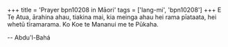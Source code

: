 +++
title = 'Prayer bpn10208 in Māori'
tags = ['lang-mi', 'bpn10208']
+++
E Te Atua, ārahina ahau, tiakina mai, kia meinga ahau hei rama pīataata, hei whetū tīramarama. Ko Koe te Mananui me te Pūkaha.

-- Abdu'l-Bahá
